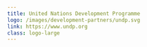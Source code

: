 ```yaml
---
title: United Nations Development Programme
logo: /images/development-partners/undp.svg
link: https://www.undp.org
class: logo-large
---
```


